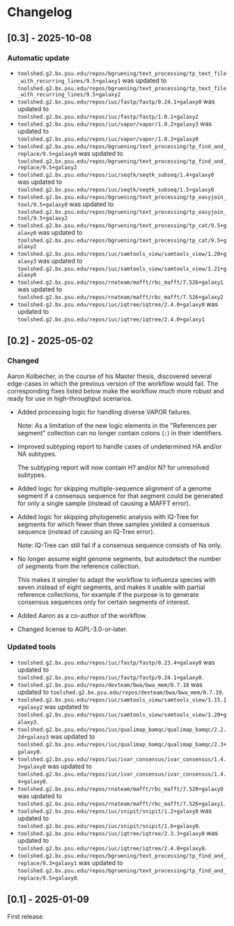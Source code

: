 # Changelog

## [0.3] - 2025-10-08

### Automatic update
- `toolshed.g2.bx.psu.edu/repos/bgruening/text_processing/tp_text_file_with_recurring_lines/9.5+galaxy1` was updated to `toolshed.g2.bx.psu.edu/repos/bgruening/text_processing/tp_text_file_with_recurring_lines/9.5+galaxy2`
- `toolshed.g2.bx.psu.edu/repos/iuc/fastp/fastp/0.24.1+galaxy0` was updated to `toolshed.g2.bx.psu.edu/repos/iuc/fastp/fastp/1.0.1+galaxy2`
- `toolshed.g2.bx.psu.edu/repos/iuc/vapor/vapor/1.0.2+galaxy3` was updated to `toolshed.g2.bx.psu.edu/repos/iuc/vapor/vapor/1.0.3+galaxy0`
- `toolshed.g2.bx.psu.edu/repos/bgruening/text_processing/tp_find_and_replace/9.5+galaxy0` was updated to `toolshed.g2.bx.psu.edu/repos/bgruening/text_processing/tp_find_and_replace/9.5+galaxy2`
- `toolshed.g2.bx.psu.edu/repos/iuc/seqtk/seqtk_subseq/1.4+galaxy0` was updated to `toolshed.g2.bx.psu.edu/repos/iuc/seqtk/seqtk_subseq/1.5+galaxy0`
- `toolshed.g2.bx.psu.edu/repos/bgruening/text_processing/tp_easyjoin_tool/9.5+galaxy0` was updated to `toolshed.g2.bx.psu.edu/repos/bgruening/text_processing/tp_easyjoin_tool/9.5+galaxy2`
- `toolshed.g2.bx.psu.edu/repos/bgruening/text_processing/tp_cat/9.5+galaxy0` was updated to `toolshed.g2.bx.psu.edu/repos/bgruening/text_processing/tp_cat/9.5+galaxy2`
- `toolshed.g2.bx.psu.edu/repos/iuc/samtools_view/samtools_view/1.20+galaxy3` was updated to `toolshed.g2.bx.psu.edu/repos/iuc/samtools_view/samtools_view/1.21+galaxy0`
- `toolshed.g2.bx.psu.edu/repos/rnateam/mafft/rbc_mafft/7.526+galaxy1` was updated to `toolshed.g2.bx.psu.edu/repos/rnateam/mafft/rbc_mafft/7.526+galaxy2`
- `toolshed.g2.bx.psu.edu/repos/iuc/iqtree/iqtree/2.4.0+galaxy0` was updated to `toolshed.g2.bx.psu.edu/repos/iuc/iqtree/iqtree/2.4.0+galaxy1`

## [0.2] - 2025-05-02

### Changed

Aaron Kolbecher, in the course of his Master thesis, discovered several
edge-cases in which the previous version of the workflow would fail. The
corresponding fixes listed below make the workflow much more robust and ready
for use in high-throughput scenarios.

- Added processing logic for handling diverse VAPOR failures.

  Note: As a limitation of the new logic elements in the "References per segment"
  collection can no longer contain colons (`:`) in their identifiers.

- Improved subtyping report to handle cases of undetermined HA and/or NA subtypes.

  The subtyping report will now contain H? and/or N? for unresolved subtypes.

- Added logic for skipping multiple-sequence alignment of a genome segment if a
  consensus sequence for that segment could be generated for only a single
  sample (instead of causing a MAFFT error).

- Added logic for skipping phylogenetic analysis with IQ-Tree for segments for
  which fewer than three samples yielded a consensus sequence (instead of
  causing an IQ-Tree error).

  Note: IQ-Tree can still fail if a consensus sequence consists of Ns only.

- No longer assume eight genome segments, but autodetect the number of segments
  from the reference collection.

  This makes it simpler to adapt the workflow to influenza species with seven
  instead of eight segments, and makes it usable with partial reference
  collections, for example if the purpose is to generate consensus sequences
  only for certain segments of interest.

- Added Aaron as a co-author of the workflow.

- Changed license to AGPL-3.0-or-later.

### Updated tools

- `toolshed.g2.bx.psu.edu/repos/iuc/fastp/fastp/0.23.4+galaxy0` was updated to `toolshed.g2.bx.psu.edu/repos/iuc/fastp/fastp/0.24.1+galaxy0`.
- `toolshed.g2.bx.psu.edu/repos/devteam/bwa/bwa_mem/0.7.18` was updated to `toolshed.g2.bx.psu.edu/repos/devteam/bwa/bwa_mem/0.7.19`.
- `toolshed.g2.bx.psu.edu/repos/iuc/samtools_view/samtools_view/1.15.1+galaxy2` was updated to `toolshed.g2.bx.psu.edu/repos/iuc/samtools_view/samtools_view/1.20+galaxy3`.
- `toolshed.g2.bx.psu.edu/repos/iuc/qualimap_bamqc/qualimap_bamqc/2.2.2d+galaxy3` was updated to `toolshed.g2.bx.psu.edu/repos/iuc/qualimap_bamqc/qualimap_bamqc/2.3+galaxy0`.
- `toolshed.g2.bx.psu.edu/repos/iuc/ivar_consensus/ivar_consensus/1.4.3+galaxy0` was updated to `toolshed.g2.bx.psu.edu/repos/iuc/ivar_consensus/ivar_consensus/1.4.4+galaxy0`.
- `toolshed.g2.bx.psu.edu/repos/rnateam/mafft/rbc_mafft/7.520+galaxy0` was updated to `toolshed.g2.bx.psu.edu/repos/rnateam/mafft/rbc_mafft/7.526+galaxy1`.
- `toolshed.g2.bx.psu.edu/repos/iuc/snipit/snipit/1.2+galaxy0` was updated to `toolshed.g2.bx.psu.edu/repos/iuc/snipit/snipit/1.6+galaxy0`.
- `toolshed.g2.bx.psu.edu/repos/iuc/iqtree/iqtree/2.3.3+galaxy0` was updated to `toolshed.g2.bx.psu.edu/repos/iuc/iqtree/iqtree/2.4.0+galaxy0`.
- `toolshed.g2.bx.psu.edu/repos/bgruening/text_processing/tp_find_and_replace/9.3+galaxy1` was updated to `toolshed.g2.bx.psu.edu/repos/bgruening/text_processing/tp_find_and_replace/9.5+galaxy0`.

## [0.1] - 2025-01-09

First release.
